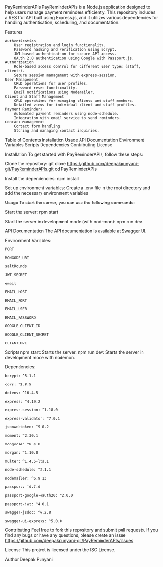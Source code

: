 PayReminderAPIs
    PayReminderAPIs is a Node.js application designed to help users manage payment reminders efficiently. This repository includes a RESTful API built using Express.js, and it utilizes various dependencies for handling authentication, scheduling, and documentation.



Features

    Authentication
        User registration and login functionality.
        Password hashing and verification using bcrypt.
        JWT-based authentication for secure API access.
        OAuth 2.0 authentication using Google with Passport.js.
    Authorization
        Role-based access control for different user types (staff, clients).
        Secure session management with express-session.
    User Management
        CRUD operations for user profiles.
        Password reset functionality.
        Email notifications using Nodemailer.
    Client and Staff Management
        CRUD operations for managing clients and staff members.
        Detailed views for individual client and staff profiles.
    Payment Reminders
        Automated payment reminders using node-schedule.
        Integration with email service to send reminders.
    Contact Management
        Contact form handling.
        Storing and managing contact inquiries.



Table of Contents
Installation
Usage
API Documentation
Environment Variables
Scripts
Dependencies
Contributing
License

Installation
    To get started with PayReminderAPIs, follow these steps:

Clone the repository:
    git clone https://github.com/deepakpunyani-git/PayReminderAPIs.git
    cd PayReminderAPIs

Install the dependencies:
    npm install

Set up environment variables:
    Create a .env file in the root directory and add the necessary environment variables


Usage
    To start the server, you can use the following commands:

Start the server:
    npm start

Start the server in development mode (with nodemon):
    npm run dev

API Documentation
    The API documentation is available at [Swagger UI](https://payreminder.onrender.com/api-docs).

Environment Variables:

    PORT
    
    MONGODB_URI
    
    saltRounds
    
    JWT_SECRET 
    
    email
    
    EMAIL_HOST
    
    EMAIL_PORT
    
    EMAIL_USER
    
    EMAIL_PASSWORD
    
    GOOGLE_CLIENT_ID
    
    GOOGLE_CLIENT_SECRET
    
    CLIENT_URL

Scripts
    npm start: Starts the server.
    npm run dev: Starts the server in development mode with nodemon.


Dependencies:

    bcrypt: ^5.1.1
    
    cors: ^2.8.5
        
    dotenv: ^16.4.5
    
    express: ^4.19.2
    
    express-session: ^1.18.0
    
    express-validator: ^7.0.1
    
    jsonwebtoken: ^9.0.2
    
    moment: ^2.30.1
    
    mongoose: ^8.4.0
    
    morgan: ^1.10.0
    
    multer: ^1.4.5-lts.1
    
    node-schedule: ^2.1.1
    
    nodemailer: ^6.9.13
    
    passport: ^0.7.0
    
    passport-google-oauth20: ^2.0.0
    
    passport-jwt: ^4.0.1
    
    swagger-jsdoc: ^6.2.8
    
    swagger-ui-express: ^5.0.0

Contributing
Feel free to fork this repository and submit pull requests. If you find any bugs or have any questions, please create an issue https://github.com/deepakpunyani-git/PayReminderAPIs/issues


License
This project is licensed under the ISC License.

Author
Deepak Punyani
